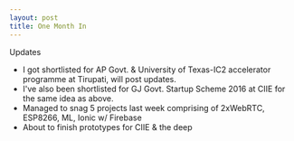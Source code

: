```yaml
---
layout: post
title: One Month In
---
```


Updates

  * I got shortlisted for AP Govt. & University of Texas-IC2 accelerator programme at Tirupati, will post updates.
  * I've also been shortlisted for GJ Govt. Startup Scheme 2016 at CIIE for the same idea as above.
  * Managed to snag 5 projects last week comprising of 2xWebRTC, ESP8266, ML, Ionic w/ Firebase
  * About to finish prototypes for CIIE & the deep
  
